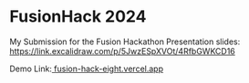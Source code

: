 # FusionHack 2024

My Submission for the Fusion Hackathon
Presentation slides: https://link.excalidraw.com/p/5JwzESpXVOt/4RfbGWKCD16

Demo Link:[ fusion-hack-eight.vercel.app](https://fusion-hack-eight.vercel.app/)
